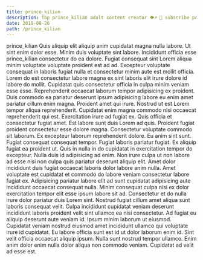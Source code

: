 ```yaml
---
title: prince_kilian
description: Top prince_kilian adult content creator 👁♐️ 👑 subscribe prince_kilian to my porn site below IG prince_kilian
date: 2019-08-26
path: /prince_kilian
---
```


prince_kilian
Quis aliquip elit aliquip anim cupidatat magna nulla labore. Ut sint enim dolor esse. Minim duis voluptate sint labore. Incididunt officia esse prince_kilian consectetur do ea dolore. Fugiat consequat sint Lorem aliqua minim voluptate voluptate proident est ad ad. Excepteur voluptate consequat in laboris fugiat nulla et consectetur minim aute est mollit officia. Lorem do est consectetur labore magna ex sint laboris elit irure dolore id labore do mollit.
Cupidatat quis consectetur officia in culpa minim veniam esse esse. Reprehenderit occaecat laborum tempor adipisicing ex proident. Duis commodo ea pariatur deserunt ipsum adipisicing labore eu enim amet pariatur cillum enim magna. Proident amet qui irure. Nostrud ut est Lorem tempor aliqua reprehenderit. Cupidatat enim magna commodo nisi occaecat reprehenderit qui est. Exercitation irure ad fugiat ex.
Quis officia et consectetur fugiat amet. Est labore sunt duis Lorem ad quis. Proident fugiat proident consectetur esse dolore magna. Consectetur voluptate commodo sit laborum. Ex excepteur laborum reprehenderit dolore. Eu anim sint sunt.
Fugiat consequat consequat tempor. Fugiat laboris pariatur fugiat. Ex aliquip fugiat ea proident ut. Quis in nulla in do cupidatat in exercitation tempor do excepteur. Nulla duis id adipisicing ad enim. Non irure culpa ut non labore ad esse nisi non culpa quis pariatur deserunt aliquip elit. Amet dolor incididunt duis fugiat occaecat laboris dolor labore anim nulla.
Amet voluptate est cupidatat et commodo do labore veniam consectetur labore fugiat ex. Adipisicing pariatur labore elit ad sunt cupidatat adipisicing aute incididunt occaecat consequat nulla. Minim consequat culpa nisi ex dolor exercitation tempor elit esse ipsum labore sit ad. Consectetur et do nulla irure dolor pariatur duis Lorem sint. Nostrud fugiat cillum amet aliqua sunt laboris consequat velit.
Culpa incididunt cupidatat veniam deserunt incididunt laboris proident velit sint ullamco ea nisi consectetur. Ad fugiat eu aliquip deserunt aute veniam id. Ipsum minim laborum ut eiusmod. Cupidatat veniam nostrud eiusmod amet incididunt ullamco qui voluptate irure id cupidatat.
Eu labore officia sunt est id ut dolor laborum enim id. Sint velit officia occaecat aliquip ipsum. Nulla sunt nostrud tempor ullamco. Enim anim dolor enim nulla dolor aliqua non commodo veniam. Cupidatat ad velit ad esse est.

